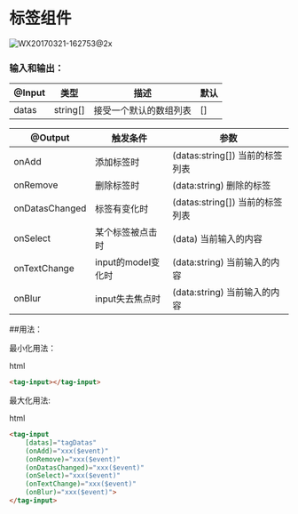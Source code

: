 # 标签组件

![WX20170321-162753@2x](https://github.hpe.com/FoxCloud/frontend/blob/master/frontend/src/architecture/assets/README/images/WX20170321-162753@2x.png?raw=true)



### 输入和输出：

| @Input | 类型       | 描述          | 默认   |
| ------ | -------- | ----------- | ---- |
| datas  | string[] | 接受一个默认的数组列表 | []   |

| @Output        | 触发条件           | 参数                       |
| -------------- | -------------- | ------------------------ |
| onAdd          | 添加标签时          | (datas:string[]) 当前的标签列表 |
| onRemove       | 删除标签时          | (data:string) 删除的标签 |
| onDatasChanged | 标签有变化时         | (datas:string[]) 当前的标签列表 |
| onSelect       | 某个标签被点击时       | (data) 当前输入的内容           |
| onTextChange   | input的model变化时 | (data:string) 当前输入的内容           |
| onBlur         | input失去焦点时     | (data:string) 当前输入的内容           |



##用法：

最小化用法：

 html

```html
<tag-input></tag-input>
```

最大化用法:

html

```html
<tag-input
	[datas]="tagDatas"
	(onAdd)="xxx($event)"
	(onRemove)="xxx($event)"
	(onDatasChanged)="xxx($event)"
	(onSelect)="xxx($event)"
	(onTextChange)="xxx($event)"
	(onBlur)="xxx($event)">
</tag-input>
```

